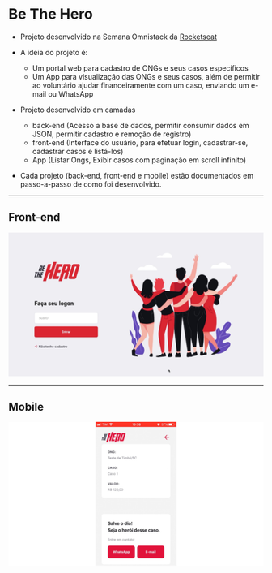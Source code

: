 <h1>Be The Hero</h1>

- Projeto desenvolvido na Semana Omnistack da [Rocketseat](https://rocketseat.com.br)

- A ideia do projeto é:
    - Um portal web para cadastro de ONGs e seus casos específicos 
    - Um App para visualização das ONGs e seus casos, além de permitir ao voluntário ajudar financeiramente com um caso, enviando um e-mail ou WhatsApp

- Projeto desenvolvido em camadas
    - back-end (Acesso a base de dados, permitir consumir dados em JSON, permitir cadastro e remoção de registro)
    - front-end (Interface do usuário, para efetuar login, cadastrar-se, cadastrar casos e listá-los)
    - App (Listar Ongs, Exibir casos com paginação  em scroll infinito)

- Cada projeto (back-end, front-end e mobile) estão documentados em passo-a-passo de como foi desenvolvido.

---

<h2>Front-end</h2>

[![Assitir ao vídeo](./repo/img_front_end.jpg)](https://youtu.be/sUEd_iT9q-w)

---

<h2>Mobile</h2>

[![Assitir ao vídeo](./repo/img_mobile.jpg)](https://youtu.be/ME3S1mSZASQ)

